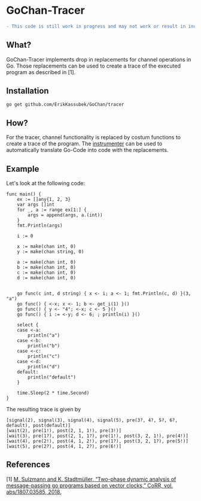 # GoChan-Tracer

```diff 
- This code is still work in progress and may not work or result in incorrect behavior!
```

## What?
GoChan-Tracer implements drop in replacements for channel operations in Go.
Those replacements can be used to create a trace of the executed program as described in [1]. 

## Installation
```
go get github.com/ErikKassubek/GoChan/tracer
```
## How?
For the tracer, channel functionality is replaced by costum functions to create a trace of the program. The [instrumenter](https://github.com/ErikKassubek/GoChan/tree/main/instrumenter) can be used to automatically translate Go-Code into code with the replacements. 

## Example
Let's look at the following code:
```
func main() {
	ex := []any{1, 2, 3}
	var args []int
	for _, a := range ex[1:] {
		args = append(args, a.(int))
	}
	fmt.Println(args)

	i := 0

	x := make(chan int, 0)
	y := make(chan string, 0)

	a := make(chan int, 0)
	b := make(chan int, 0)
	c := make(chan int, 0)
	d := make(chan int, 0)


	go func(c int, d string) { x <- i; a <- 1; fmt.Println(c, d) }(3, "a")
	go func() { <-x; x <- 1; b <- get_i(1) }()
	go func() { y <- "4"; <-x; c <- 5 }()
	go func() { i := <-y; d <- 6; ; println(i) }()

	select {
	case <-a:
		println("a")
	case <-b:
		println("b")
	case <-c:
		println("c")
	case <-d:
		println("d")
	default:
		println("default")
	}

	time.Sleep(2 * time.Second)
}
```
The resulting trace is given by 
```
[signal(2), signal(3), signal(4), signal(5), pre(3?, 4?, 5?, 6?, default), post(default)]
[wait(2), pre(1!), post(2, 1, 1!), pre(3!)]
[wait(3), pre(1?), post(2, 1, 1?), pre(1!), post(3, 2, 1!), pre(4!)]
[wait(4), pre(2!), post(4, 1, 2!), pre(1?), post(3, 2, 1?), pre(5!)]
[wait(5), pre(2?), post(4, 1, 2?), pre(6!)]
```


 
 
## References 
[1] [M. Sulzmann and K. Stadtmüller, “Two-phase dynamic analysis of message-passing
go programs based on vector clocks,” CoRR, vol. abs/1807.03585, 2018.](https://arxiv.org/abs/1807.03585)
